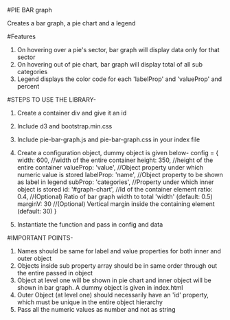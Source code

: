 #PIE BAR graph

Creates a bar graph, a pie chart and a legend

#Features
1. On hovering over a pie's sector, bar graph will display data only for that sector
2. On hovering out of pie chart, bar graph will display total of all sub categories
3. Legend displays the color code for each 'labelProp' and 'valueProp' and percent


#STEPS TO USE THE LIBRARY-
1. Create a container div and give it an id

2. Include d3 and bootstrap.min.css

3. Include pie-bar-graph.js and pie-bar-graph.css in your index file

4. Create a configuration object, dummy object is given below-
	config = {
			width: 600, 				//width of the entire container
			height: 350, 				//height of the entire container
			valueProp: 'value',			//Object property under which numeric value is stored
			labelProp: 'name',			//Object property to be shown as label in legend
			subProp: 'categories',		//Property under which inner object is stored
			id: '#graph-chart',			//Id of the container element
			ratio: 0.4, 				//(Optional) Ratio of bar graph width to total 'width' (default: 0.5)
			marginV: 30					//(Optional) Vertical margin inside the containing element (default: 30)
		}

5. Instantiate the function and pass in config and data

#IMPORTANT POINTS-
1. Names should be same for label and value properties for both inner and outer object
2. Objects inside sub property array should be in same order through out the entire passed in object
3. Object at level one will be shown in pie chart and inner object will be shown in bar graph. A dummy object is given in index.html
4. Outer Object (at level one) should necessarily have an 'id' property, which must be unique in the entire object hierarchy
5. Pass all the numeric values as number and not as string
